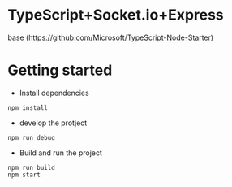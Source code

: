 # TypeScript+Socket.io+Express

base (https://github.com/Microsoft/TypeScript-Node-Starter)

# Getting started
- Install dependencies
```
npm install
```
- develop the protject
```
npm run debug
```

- Build and run the project
```
npm run build
npm start
```

